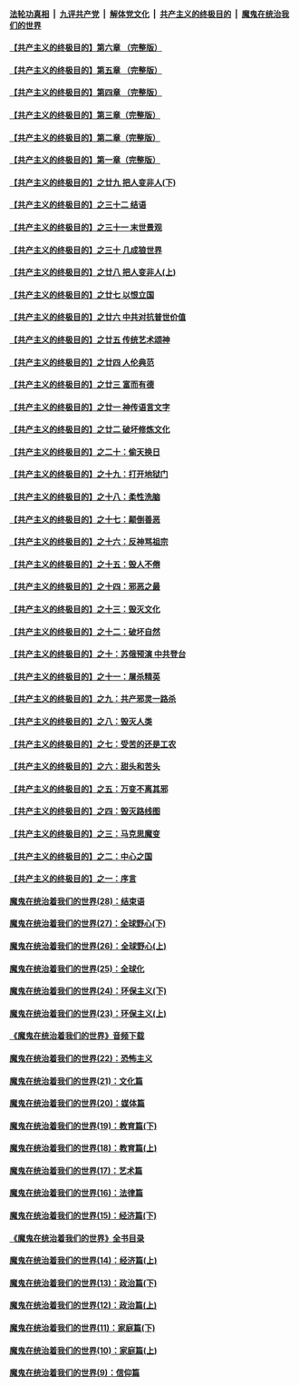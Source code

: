 

####  [法轮功真相](../../../../basic/blob/master/README.md?t=05090301) &nbsp;|&nbsp; [九评共产党](../../../../9ping.md/blob/master/README.md?t=05090301) &nbsp;|&nbsp; [解体党文化](../../../../jtdwh.md/blob/master/README.md?t=05090301)  &nbsp;|&nbsp; [共产主义的终极目的](../../../../gczydzjmd.md/blob/master/README.md?t=05090301) &nbsp;|&nbsp; [魔鬼在统治我们的世界](../../../../mgztzwmdsj.md/blob/master/README.md?t=05090301) 

#### [【共产主义的终极目的】第六章 （完整版）](../pages/nsc422/n11428913.md?t=05090301) 

#### [【共产主义的终极目的】第五章 （完整版）](../pages/nsc422/n11428912.md?t=05090301) 

#### [【共产主义的终极目的】第四章 （完整版）](../pages/nsc422/n11428907.md?t=05090301) 

#### [【共产主义的终极目的】第三章（完整版）](../pages/nsc422/n11428848.md?t=05090301) 

#### [【共产主义的终极目的】第二章（完整版）](../pages/nsc422/n11428831.md?t=05090301) 

#### [【共产主义的终极目的】第一章（完整版）](../pages/nsc422/n11417651.md?t=05090301) 

#### [【共产主义的终极目的】之廿九 把人变非人(下)](../pages/nsc422/n11344140.md?t=05090301) 

#### [【共产主义的终极目的】之三十二 结语](../pages/nsc422/n11360535.md?t=05090301) 

#### [【共产主义的终极目的】之三十一 末世景观](../pages/nsc422/n11351129.md?t=05090301) 

#### [【共产主义的终极目的】之三十 几成狼世界](../pages/nsc422/n11348280.md?t=05090301) 

#### [【共产主义的终极目的】之廿八 把人变非人(上)](../pages/nsc422/n11340492.md?t=05090301) 

#### [【共产主义的终极目的】之廿七 以恨立国](../pages/nsc422/n11336944.md?t=05090301) 

#### [【共产主义的终极目的】之廿六 中共对抗普世价值](../pages/nsc422/n11324785.md?t=05090301) 

#### [【共产主义的终极目的】之廿五 传统艺术颂神](../pages/nsc422/n11296396.md?t=05090301) 

#### [【共产主义的终极目的】之廿四 人伦典范](../pages/nsc422/n11296397.md?t=05090301) 

#### [【共产主义的终极目的】之廿三 富而有德](../pages/nsc422/n11283598.md?t=05090301) 

#### [【共产主义的终极目的】之廿一 神传语言文字](../pages/nsc422/n11263265.md?t=05090301) 

#### [【共产主义的终极目的】之廿二 破坏修炼文化](../pages/nsc422/n11245728.md?t=05090301) 

#### [【共产主义的终极目的】之二十：偷天换日](../pages/nsc422/n11238846.md?t=05090301) 

#### [【共产主义的终极目的】之十九：打开地狱门](../pages/nsc422/n11206376.md?t=05090301) 

#### [【共产主义的终极目的】之十八：柔性洗脑](../pages/nsc422/n11199994.md?t=05090301) 

#### [【共产主义的终极目的】之十七：颠倒善恶](../pages/nsc422/n11179782.md?t=05090301) 

#### [【共产主义的终极目的】之十六：反神骂祖宗](../pages/nsc422/n11166798.md?t=05090301) 

#### [【共产主义的终极目的】之十五：毁人不倦](../pages/nsc422/n11166792.md?t=05090301) 

#### [【共产主义的终极目的】之十四：邪恶之最](../pages/nsc422/n11150249.md?t=05090301) 

#### [【共产主义的终极目的】之十三：毁灭文化](../pages/nsc422/n11135227.md?t=05090301) 

#### [【共产主义的终极目的】之十二：破坏自然](../pages/nsc422/n11135214.md?t=05090301) 

#### [【共产主义的终极目的】之十：苏俄预演 中共登台](../pages/nsc422/n11118424.md?t=05090301) 

#### [【共产主义的终极目的】之十一：屠杀精英](../pages/nsc422/n11118442.md?t=05090301) 

#### [【共产主义的终极目的】之九：共产邪灵一路杀](../pages/nsc422/n11114139.md?t=05090301) 

#### [【共产主义的终极目的】之八：毁灭人类](../pages/nsc422/n11108503.md?t=05090301) 

#### [【共产主义的终极目的】之七：受苦的还是工农](../pages/nsc422/n11101809.md?t=05090301) 

#### [【共产主义的终极目的】之六：甜头和苦头](../pages/nsc422/n11096971.md?t=05090301) 

#### [【共产主义的终极目的】之五：万变不离其邪](../pages/nsc422/n11091285.md?t=05090301) 

#### [【共产主义的终极目的】之四：毁灭路线图](../pages/nsc422/n11086284.md?t=05090301) 

#### [【共产主义的终极目的】之三：马克思魔变](../pages/nsc422/n11061941.md?t=05090301) 

#### [【共产主义的终极目的】之二：中心之国](../pages/nsc422/n11047728.md?t=05090301) 

#### [【共产主义的终极目的】之一：序言](../pages/nsc422/n11086077.md?t=05090301) 

#### [魔鬼在统治着我们的世界(28)：结束语](../pages/nsc422/n10936246.md?t=05090301) 

#### [魔鬼在统治着我们的世界(27)：全球野心(下)](../pages/nsc422/n10928319.md?t=05090301) 

#### [魔鬼在统治着我们的世界(26)：全球野心(上)](../pages/nsc422/n10900318.md?t=05090301) 

#### [魔鬼在统治着我们的世界(25)：全球化](../pages/nsc422/n10788205.md?t=05090301) 

#### [魔鬼在统治着我们的世界(24)：环保主义(下)](../pages/nsc422/n10695307.md?t=05090301) 

#### [魔鬼在统治着我们的世界(23)：环保主义(上)](../pages/nsc422/n10688613.md?t=05090301) 

#### [《魔鬼在统治着我们的世界》音频下载](../pages/nsc422/n10635553.md?t=05090301) 

#### [魔鬼在统治着我们的世界(22)：恐怖主义](../pages/nsc422/n10614727.md?t=05090301) 

#### [魔鬼在统治着我们的世界(21)：文化篇](../pages/nsc422/n10597706.md?t=05090301) 

#### [魔鬼在统治着我们的世界(20)：媒体篇](../pages/nsc422/n10586579.md?t=05090301) 

#### [魔鬼在统治着我们的世界(19)：教育篇(下)](../pages/nsc422/n10564808.md?t=05090301) 

#### [魔鬼在统治着我们的世界(18)：教育篇(上)](../pages/nsc422/n10526970.md?t=05090301) 

#### [魔鬼在统治着我们的世界(17)：艺术篇](../pages/nsc422/n10499093.md?t=05090301) 

#### [魔鬼在统治着我们的世界(16)：法律篇](../pages/nsc422/n10485969.md?t=05090301) 

#### [魔鬼在统治着我们的世界(15)：经济篇(下)](../pages/nsc422/n10469975.md?t=05090301) 

#### [《魔鬼在统治着我们的世界》全书目录](../pages/nsc422/n10464261.md?t=05090301) 

#### [魔鬼在统治着我们的世界(14)：经济篇(上)](../pages/nsc422/n10457370.md?t=05090301) 

#### [魔鬼在统治着我们的世界(13)：政治篇(下)](../pages/nsc422/n10448270.md?t=05090301) 

#### [魔鬼在统治着我们的世界(12)：政治篇(上)](../pages/nsc422/n10444576.md?t=05090301) 

#### [魔鬼在统治着我们的世界(11)：家庭篇(下)](../pages/nsc422/n10440961.md?t=05090301) 

#### [魔鬼在统治着我们的世界(10)：家庭篇(上)](../pages/nsc422/n10435448.md?t=05090301) 

#### [魔鬼在统治着我们的世界(9)：信仰篇](../pages/nsc422/n10432159.md?t=05090301) 

